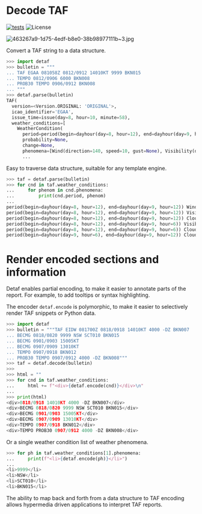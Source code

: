 # Decode TAF
[![tests](https://img.shields.io/github/actions/workflow/status/andrewgryan/detaf/test.yml?branch=main&logo=github&style=for-the-badge)](https://github.com/andrewgryan/detaf/actions/workflows/test.yml)
![License](https://img.shields.io/github/license/andrewgryan/detaf?style=for-the-badge)


![463267a9-1d75-4edf-b8e0-38b98977111b~3.jpg](https://github.com/user-attachments/assets/d4b3808a-550d-440e-96a1-a5286ef33767)

Convert a TAF string to a data structure.

```python
>>> import detaf
>>> bulletin = """
... TAF EGAA 081058Z 0812/0912 14010KT 9999 BKN015
... TEMPO 0812/0906 6000 BKN008
... PROB30 TEMPO 0906/0912 BKN008
... """
>>> detaf.parse(bulletin)
TAF(
  version=<Version.ORIGINAL: 'ORIGINAL'>,
  icao_identifier='EGAA',
  issue_time=issue(day=8, hour=10, minute=58),
  weather_conditions=[
    WeatherCondition(
      period=period(begin=dayhour(day=8, hour=12), end=dayhour(day=9, hour=12)),
      probability=None,
      change=None,
      phenomena=[Wind(direction=140, speed=10, gust=None), Visibility(distance=9999)]),
      ...
```

Easy to traverse data structure, suitable for any template engine.

```python
>>> taf = detaf.parse(bulletin)
>>> for cnd in taf.weather_conditions:
...     for phenom in cnd.phenomena:
...         print(cnd.period, phenom)
...
period(begin=dayhour(day=8, hour=12), end=dayhour(day=9, hour=12)) Wind(direction=140, speed=10, gust=None)
period(begin=dayhour(day=8, hour=12), end=dayhour(day=9, hour=12)) Visibility(distance=9999)
period(begin=dayhour(day=8, hour=12), end=dayhour(day=9, hour=12)) Cloud(description=<CloudDescription.BROKEN: 'BKN'>, height=1500)
period(begin=dayhour(day=8, hour=12), end=dayhour(day=9, hour=6)) Visibility(distance=6000)
period(begin=dayhour(day=8, hour=12), end=dayhour(day=9, hour=6)) Cloud(description=<CloudDescription.BROKEN: 'BKN'>, height=800)
period(begin=dayhour(day=9, hour=6), end=dayhour(day=9, hour=12)) Cloud(description=<CloudDescription.BROKEN: 'BKN'>, height=800)
```

# Render encoded sections and information

Detaf enables partial encoding,
to make it easier to annotate parts of the report.
For example, to add tooltips or syntax highlighting.

The encoder `detaf.encode` is polymorphic,
to make it easier to selectively render TAF snippets or Python data.

```python
>>> import detaf
>>> bulletin = """TAF EIDW 081700Z 0818/0918 14010KT 4000 -DZ BKN007
... BECMG 0818/0820 9999 NSW SCT010 BKN015
... BECMG 0901/0903 15005KT
... BECMG 0907/0909 13010KT
... TEMPO 0907/0918 BKN012
... PROB30 TEMPO 0907/0912 4000 -DZ BKN008"""
>>> taf = detaf.decode(bulletin)
>>>
>>> html = ""
>>> for cnd in taf.weather_conditions:
...     html += f"<div>{detaf.encode(cnd)}</div>\n"
...
>>> print(html)
<div>0818/0918 14010KT 4000 -DZ BKN007</div>
<div>BECMG 0818/0820 9999 NSW SCT010 BKN015</div>
<div>BECMG 0901/0903 15005KT</div>
<div>BECMG 0907/0909 13010KT</div>
<div>TEMPO 0907/0918 BKN012</div>
<div>TEMPO PROB30 0907/0912 4000 -DZ BKN008</div>
```

Or a single weather condition list of weather phenomena.

```python
>>> for ph in taf.weather_conditions[1].phenomena:
...     print(f"<li>{detaf.encode(ph)}</li>")
...
<li>9999</li>
<li>NSW</li>
<li>SCT010</li>
<li>BKN015</li>
```

The ability to map back and forth from a data structure to TAF encoding allows hypermedia driven applications to interpret TAF reports.
